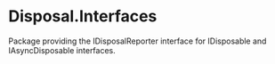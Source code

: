 # Disposal.Interfaces

Package providing the IDisposalReporter interface for IDisposable and IAsyncDisposable interfaces.